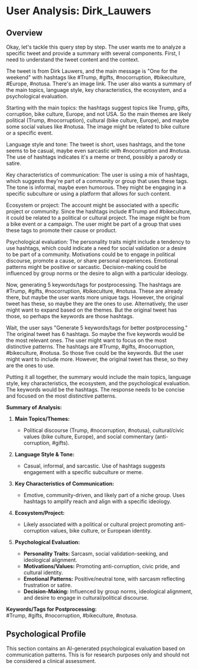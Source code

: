 # User Analysis: Dirk_Lauwers

## Overview

<think>
Okay, let's tackle this query step by step. The user wants me to analyze a specific tweet and provide a summary with several components. First, I need to understand the tweet content and the context.

The tweet is from Dirk Lauwers, and the main message is "One for the weekend" with hashtags like #Trump, #gifts, #nocorruption, #bikeculture, #Europe, #notusa. There's an image link. The user also wants a summary of the main topics, language style, key characteristics, the ecosystem, and a psychological evaluation.

Starting with the main topics: the hashtags suggest topics like Trump, gifts, corruption, bike culture, Europe, and not USA. So the main themes are likely political (Trump, #nocorruption), cultural (bike culture, Europe), and maybe some social values like #notusa. The image might be related to bike culture or a specific event.

Language style and tone: The tweet is short, uses hashtags, and the tone seems to be casual, maybe even sarcastic with #nocorruption and #notusa. The use of hashtags indicates it's a meme or trend, possibly a parody or satire.

Key characteristics of communication: The user is using a mix of hashtags, which suggests they're part of a community or group that uses these tags. The tone is informal, maybe even humorous. They might be engaging in a specific subculture or using a platform that allows for such content.

Ecosystem or project: The account might be associated with a specific project or community. Since the hashtags include #Trump and #bikeculture, it could be related to a political or cultural project. The image might be from a bike event or a campaign. The user might be part of a group that uses these tags to promote their cause or product.

Psychological evaluation: The personality traits might include a tendency to use hashtags, which could indicate a need for social validation or a desire to be part of a community. Motivations could be to engage in political discourse, promote a cause, or share personal experiences. Emotional patterns might be positive or sarcastic. Decision-making could be influenced by group norms or the desire to align with a particular ideology.

Now, generating 5 keywords/tags for postprocessing. The hashtags are #Trump, #gifts, #nocorruption, #bikeculture, #notusa. These are already there, but maybe the user wants more unique tags. However, the original tweet has these, so maybe they are the ones to use. Alternatively, the user might want to expand based on the themes. But the original tweet has those, so perhaps the keywords are those hashtags.

Wait, the user says "Generate 5 keywords/tags for better postprocessing." The original tweet has 6 hashtags. So maybe the five keywords would be the most relevant ones. The user might want to focus on the most distinctive patterns. The hashtags are #Trump, #gifts, #nocorruption, #bikeculture, #notusa. So those five could be the keywords. But the user might want to include more. However, the original tweet has these, so they are the ones to use.

Putting it all together, the summary would include the main topics, language style, key characteristics, the ecosystem, and the psychological evaluation. The keywords would be the hashtags. The response needs to be concise and focused on the most distinctive patterns.
</think>

**Summary of Analysis:**  
1. **Main Topics/Themes:**  
   - Political discourse (Trump, #nocorruption, #notusa), cultural/civic values (bike culture, Europe), and social commentary (anti-corruption, #gifts).  

2. **Language Style & Tone:**  
   - Casual, informal, and sarcastic. Use of hashtags suggests engagement with a specific subculture or meme.  

3. **Key Characteristics of Communication:**  
   - Emotive, community-driven, and likely part of a niche group. Uses hashtags to amplify reach and align with a specific ideology.  

4. **Ecosystem/Project:**  
   - Likely associated with a political or cultural project promoting anti-corruption values, bike culture, or European identity.  

5. **Psychological Evaluation:**  
   - **Personality Traits:** Sarcasm, social validation-seeking, and ideological alignment.  
   - **Motivations/Values:** Promoting anti-corruption, civic pride, and cultural identity.  
   - **Emotional Patterns:** Positive/neutral tone, with sarcasm reflecting frustration or satire.  
   - **Decision-Making:** Influenced by group norms, ideological alignment, and desire to engage in cultural/political discourse.  

**Keywords/Tags for Postprocessing:**  
#Trump, #gifts, #nocorruption, #bikeculture, #notusa.

## Psychological Profile

This section contains an AI-generated psychological evaluation based on communication patterns. This is for research purposes only and should not be considered a clinical assessment.